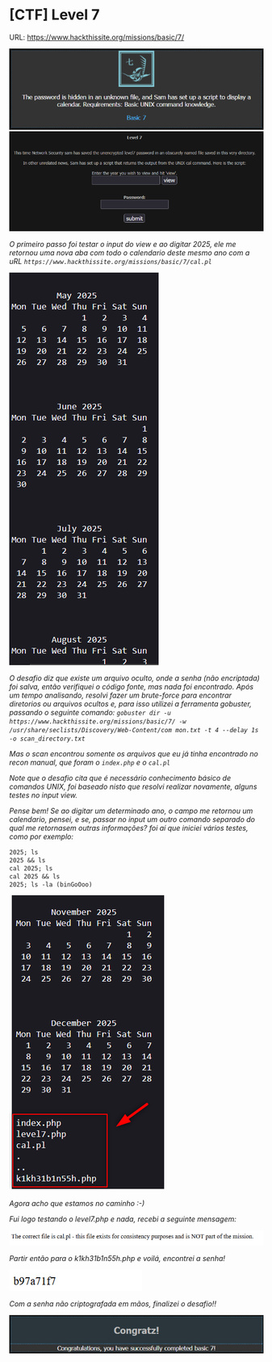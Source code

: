 # [CTF] Level 7

URL: https://www.hackthissite.org/missions/basic/7/

![screenshot](/hackthissite/basic/7/img/challenge.png)
![screenshot](/hackthissite/basic/7/img/challenge7.png)

*O primeiro passo foi testar o input do view e ao digitar 2025, ele me retornou uma nova aba com todo o calendario deste mesmo ano com a uRL ```https://www.hackthissite.org/missions/basic/7/cal.pl ```*

![screenshot](/hackthissite/basic/7/img/calendar7.png)

*O desafio diz que existe um arquivo oculto, onde a senha (não encriptada) foi salva, então verifiquei o código fonte, mas nada foi encontrado.*
*Após um tempo analisando, resolvi fazer um brute-force para encontrar diretorios ou arquivos ocultos e, para isso utilizei a ferramenta gobuster, passando o seguinte comando: ```gobuster dir -u https://www.hackthissite.org/missions/basic/7/ -w /usr/share/seclists/Discovery/Web-Content/com
mon.txt -t 4 --delay 1s -o scan_directory.txt```*

*Mas o scan encontrou somente os arquivos que eu já tinha encontrado no recon manual, que foram o ```index.php``` e o ```cal.pl```*

*Note que o desafio cita que é necessário conhecimento básico de comandos UNIX, foi baseado nisto que resolvi realizar novamente, alguns testes no input view.*

*Pense bem! Se ao digitar um determinado ano, o campo me retornou um calendario, pensei, e se, passar no input um outro comando separado do qual me retornasem outras informações? foi aí que iniciei vários testes, como por exemplo:*


```
2025; ls
2025 && ls
cal 2025; ls 
cal 2025 && ls 
2025; ls -la (binGoOoo)
```
![screenshot](/hackthissite/basic/7/img/files7.png)

*Agora acho que estamos no caminho :-)* 

*Fui logo testando o level7.php e nada, recebi a seguinte mensagem:*

![screenshot](/hackthissite/basic/7/img/message7.png)

*Partir então para o k1kh31b1n55h.php e voilá, encontrei a senha!*

![screenshot](/hackthissite/basic/7/img/pass7.png)

*Com a senha não criptografada em mãos, finalizei o desafio!!*

![screenshot](/hackthissite/basic/7/img/win7.png)